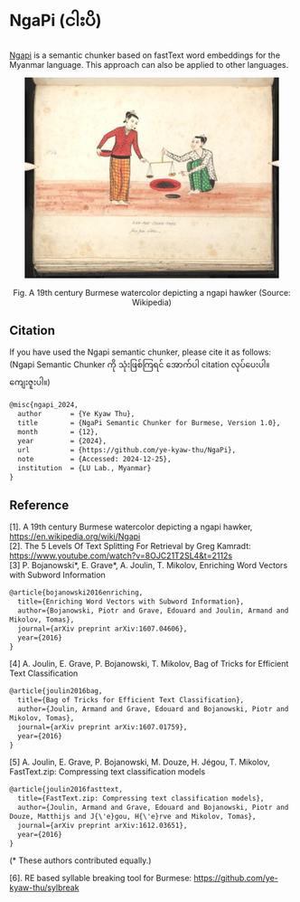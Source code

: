 # NgaPi (ငါးပိ)
[Ngapi](https://en.wikipedia.org/wiki/Ngapi) is a semantic chunker based on fastText word embeddings for the Myanmar language. This approach can also be applied to other languages.  

<p align="center">
<img src="https://github.com/ye-kyaw-thu/NgaPi/blob/main/pic/Bodleian_Ms._Burm._a._5_fol_126.jpg" alt="NgaPi Thae figure" width="450"/>  
</p>  
<div align="center">
  Fig. A 19th century Burmese watercolor depicting a ngapi hawker (Source: Wikipedia)   
</div> 

## Citation
  
If you have used the Ngapi semantic chunker, please cite it as follows:  
(Ngapi Semantic Chunker ကို သုံးဖြစ်ကြရင် အောက်ပါ citation လုပ်ပေးပါ။ ကျေးဇူးပါ။)    

```
@misc{ngapi_2024,
  author       = {Ye Kyaw Thu},
  title        = {NgaPi Semantic Chunker for Burmese, Version 1.0},
  month        = {12},
  year         = {2024},
  url          = {https://github.com/ye-kyaw-thu/NgaPi},
  note         = {Accessed: 2024-12-25},
  institution  = {LU Lab., Myanmar}
}
```

## Reference

[1]. A 19th century Burmese watercolor depicting a ngapi hawker, https://en.wikipedia.org/wiki/Ngapi  
[2]. The 5 Levels Of Text Splitting For Retrieval by Greg Kamradt: https://www.youtube.com/watch?v=8OJC21T2SL4&t=2112s   
[3] P. Bojanowski*, E. Grave*, A. Joulin, T. Mikolov, Enriching Word Vectors with Subword Information

```
@article{bojanowski2016enriching,
  title={Enriching Word Vectors with Subword Information},
  author={Bojanowski, Piotr and Grave, Edouard and Joulin, Armand and Mikolov, Tomas},
  journal={arXiv preprint arXiv:1607.04606},
  year={2016}
}
```

[4] A. Joulin, E. Grave, P. Bojanowski, T. Mikolov, Bag of Tricks for Efficient Text Classification

```
@article{joulin2016bag,
  title={Bag of Tricks for Efficient Text Classification},
  author={Joulin, Armand and Grave, Edouard and Bojanowski, Piotr and Mikolov, Tomas},
  journal={arXiv preprint arXiv:1607.01759},
  year={2016}
}
```

[5] A. Joulin, E. Grave, P. Bojanowski, M. Douze, H. Jégou, T. Mikolov, FastText.zip: Compressing text classification models

```
@article{joulin2016fasttext,
  title={FastText.zip: Compressing text classification models},
  author={Joulin, Armand and Grave, Edouard and Bojanowski, Piotr and Douze, Matthijs and J{\'e}gou, H{\'e}rve and Mikolov, Tomas},
  journal={arXiv preprint arXiv:1612.03651},
  year={2016}
}
```  
(* These authors contributed equally.)  

[6]. RE based syllable breaking tool for Burmese: https://github.com/ye-kyaw-thu/sylbreak  
